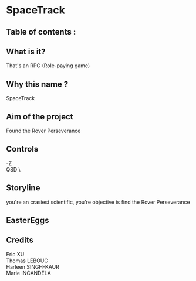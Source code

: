 # SpaceTrack

## Table of contents :

## What is it?

That's an RPG (Role-paying game)

## Why this name ?

SpaceTrack

## Aim of the project

Found the Rover Perseverance

## Controls

 -Z \
 QSD \

## Storyline

you're an crasiest scientific, you're objective is find the Rover Perseverance

## EasterEggs

## Credits

Eric XU \
Thomas LEBOUC \
Harleen SINGH-KAUR \
Marie INCANDELA
<!-- Henry Letellier \
Konan-Hoël LESAULT-->
